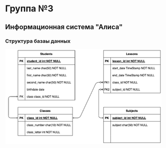 # Группа №3
## Информационная система "Алиса"
### Структура базаы данных
![Структура БД](ER_diagram.png)